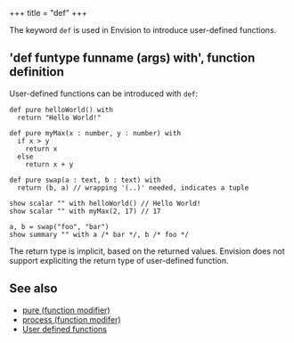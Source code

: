 +++
title = "def"
+++

The keyword `def` is used in Envision to introduce user-defined functions.

## 'def funtype funname (args) with', function definition

User-defined functions can be introduced with `def`:

```envision
def pure helloWorld() with
  return "Hello World!"

def pure myMax(x : number, y : number) with
  if x > y
    return x
  else
    return x + y

def pure swap(a : text, b : text) with
  return (b, a) // wrapping '(..)' needed, indicates a tuple

show scalar "" with helloWorld() // Hello World!
show scalar "" with myMax(2, 17) // 17

a, b = swap("foo", "bar")
show summary "" with a /* bar */, b /* foo */
```

The return type is implicit, based on the returned values. Envision does not support expliciting the return type of user-defined function.

## See also

* [pure (function modifier)](../../pqr/pure/)
* [process (function modifer)](../../pqr/process/)
* [User defined functions](../../language/functions/)
